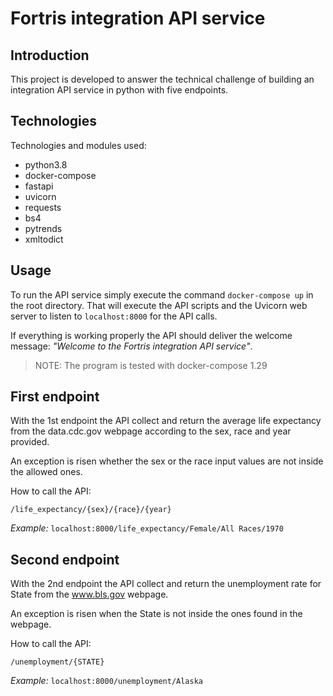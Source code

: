 # Fortris integration API service

## Introduction
This project is developed to answer the technical challenge of building an integration API service in python with five endpoints. 

## Technologies
Technologies and modules used:
* python3.8
* docker-compose
* fastapi
* uvicorn
* requests
* bs4
* pytrends
* xmltodict

 ## Usage
To run the API service simply execute the command `docker-compose up` in the root directory. That will execute the API scripts and the Uvicorn web server to listen to `localhost:8000` for the API calls. 

If everything is working properly the API should deliver the welcome message: *"Welcome to the Fortris integration API service"*.

> NOTE: The program is tested with docker-compose 1.29

## First endpoint
With the 1st endpoint the API collect and return the average life expectancy from the data.cdc.gov webpage according to the sex, race and year provided.

An exception is risen whether the sex or the race input values are not inside the allowed ones.

How to call the API:

`/life_expectancy/{sex}/{race}/{year}`

*Example:* `localhost:8000/life_expectancy/Female/All Races/1970`

## Second endpoint
With the 2nd endpoint the API collect and return the unemployment rate for State from the www.bls.gov webpage.

An exception is risen when the State is not inside the ones found in the webpage.

How to call the API:

`/unemployment/{STATE}`

*Example:* `localhost:8000/unemployment/Alaska` 
